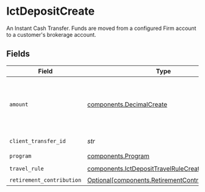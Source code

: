 # IctDepositCreate

An Instant Cash Transfer. Funds are moved from a configured Firm account to a customer's brokerage account.


## Fields

| Field                                                                                                                                                                                                                                                                                                                                                        | Type                                                                                                                                                                                                                                                                                                                                                         | Required                                                                                                                                                                                                                                                                                                                                                     | Description                                                                                                                                                                                                                                                                                                                                                  | Example                                                                                                                                                                                                                                                                                                                                                      |
| ------------------------------------------------------------------------------------------------------------------------------------------------------------------------------------------------------------------------------------------------------------------------------------------------------------------------------------------------------------ | ------------------------------------------------------------------------------------------------------------------------------------------------------------------------------------------------------------------------------------------------------------------------------------------------------------------------------------------------------------ | ------------------------------------------------------------------------------------------------------------------------------------------------------------------------------------------------------------------------------------------------------------------------------------------------------------------------------------------------------------ | ------------------------------------------------------------------------------------------------------------------------------------------------------------------------------------------------------------------------------------------------------------------------------------------------------------------------------------------------------------ | ------------------------------------------------------------------------------------------------------------------------------------------------------------------------------------------------------------------------------------------------------------------------------------------------------------------------------------------------------------ |
| `amount`                                                                                                                                                                                                                                                                                                                                                     | [components.DecimalCreate](../../models/components/decimalcreate.md)                                                                                                                                                                                                                                                                                         | :heavy_check_mark:                                                                                                                                                                                                                                                                                                                                           | A representation of a decimal value, such as 2.5. Clients may convert values into language-native decimal formats, such as Java's [BigDecimal][] or Python's [decimal.Decimal][].<br/><br/> [BigDecimal]:<br/> https://docs.oracle.com/en/java/javase/11/docs/api/java.base/java/math/BigDecimal.html<br/> [decimal.Decimal]: https://docs.python.org/3/library/decimal.html |                                                                                                                                                                                                                                                                                                                                                              |
| `client_transfer_id`                                                                                                                                                                                                                                                                                                                                         | *str*                                                                                                                                                                                                                                                                                                                                                        | :heavy_check_mark:                                                                                                                                                                                                                                                                                                                                           | External identifier supplied by the API caller. Each request must have a unique pairing of client_transfer_id and account.                                                                                                                                                                                                                                   | ABC-123                                                                                                                                                                                                                                                                                                                                                      |
| `program`                                                                                                                                                                                                                                                                                                                                                    | [components.Program](../../models/components/program.md)                                                                                                                                                                                                                                                                                                     | :heavy_check_mark:                                                                                                                                                                                                                                                                                                                                           | The name of the program the ICT deposit is associated with                                                                                                                                                                                                                                                                                                   | DEPOSIT_ONLY                                                                                                                                                                                                                                                                                                                                                 |
| `travel_rule`                                                                                                                                                                                                                                                                                                                                                | [components.IctDepositTravelRuleCreate](../../models/components/ictdeposittravelrulecreate.md)                                                                                                                                                                                                                                                               | :heavy_check_mark:                                                                                                                                                                                                                                                                                                                                           | The travel rules associated with an ICT deposit                                                                                                                                                                                                                                                                                                              |                                                                                                                                                                                                                                                                                                                                                              |
| `retirement_contribution`                                                                                                                                                                                                                                                                                                                                    | [Optional[components.RetirementContributionCreate]](../../models/components/retirementcontributioncreate.md)                                                                                                                                                                                                                                                 | :heavy_minus_sign:                                                                                                                                                                                                                                                                                                                                           | A contribution to a retirement account.                                                                                                                                                                                                                                                                                                                      |                                                                                                                                                                                                                                                                                                                                                              |
